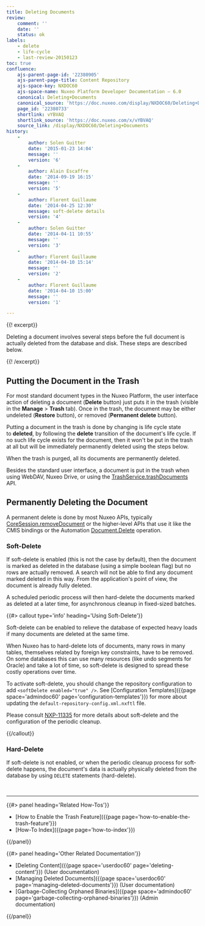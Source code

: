 ```yaml
---
title: Deleting Documents
review:
    comment: ''
    date: ''
    status: ok
labels:
    - delete
    - life-cycle
    - last-review-20150123
toc: true
confluence:
    ajs-parent-page-id: '22380905'
    ajs-parent-page-title: Content Repository
    ajs-space-key: NXDOC60
    ajs-space-name: Nuxeo Platform Developer Documentation — 6.0
    canonical: Deleting+Documents
    canonical_source: 'https://doc.nuxeo.com/display/NXDOC60/Deleting+Documents'
    page_id: '22380733'
    shortlink: vYBVAQ
    shortlink_source: 'https://doc.nuxeo.com/x/vYBVAQ'
    source_link: /display/NXDOC60/Deleting+Documents
history:
    - 
        author: Solen Guitter
        date: '2015-01-23 14:04'
        message: ''
        version: '6'
    - 
        author: Alain Escaffre
        date: '2014-09-19 16:15'
        message: ''
        version: '5'
    - 
        author: Florent Guillaume
        date: '2014-04-25 12:30'
        message: soft-delete details
        version: '4'
    - 
        author: Solen Guitter
        date: '2014-04-11 10:55'
        message: ''
        version: '3'
    - 
        author: Florent Guillaume
        date: '2014-04-10 15:14'
        message: ''
        version: '2'
    - 
        author: Florent Guillaume
        date: '2014-04-10 15:00'
        message: ''
        version: '1'

---
```

{{! excerpt}}

Deleting a document involves several steps before the full document is actually deleted from the database and disk. These steps are described below.

{{! /excerpt}}

## Putting the Document in the Trash

For most standard document types in the Nuxeo Platform, the user interface action of deleting a document (**Delete**&nbsp;button) just puts it in the trash (visible in the&nbsp;**Manage**&nbsp;>&nbsp;**Trash**&nbsp;tab). Once in the trash, the document may be either undeleted (**Restore**&nbsp;button), or removed (**Permanent delete**&nbsp;button).

Putting a document in the trash is done by changing is life cycle state to&nbsp;**deleted**, by following the&nbsp;**delete** transition of the document's life cycle. If no such life cycle exists for the document, then it won't be put in the trash at all but will be immediately permanently deleted using the steps below.

When the trash is purged, all its documents are permanently deleted.

Besides the standard user interface, a document is put in the trash when using WebDAV, Nuxeo Drive, or using the [TrashService.trashDocuments](http://community.nuxeo.com/api/nuxeo/release-5.8/javadoc/org/nuxeo/ecm/core/trash/TrashService.html#trashDocuments(java.util.List)) API.

## Permanently Deleting the Document

A permanent delete is done by most Nuxeo APIs, typically [CoreSession.removeDocument](http://community.nuxeo.com/api/nuxeo/release-5.8/javadoc/org/nuxeo/ecm/core/api/CoreSession.html#removeDocument%28org.nuxeo.ecm.core.api.DocumentRef%29)&nbsp;or the higher-level APIs that use it like the CMIS bindings or the Automation [Document.Delete](http://explorer.nuxeo.org/nuxeo/site/distribution/Nuxeo%20Platform-6.0/viewOperation/Document.Delete) operation.

### Soft-Delete

If soft-delete is enabled (this is not the case by default), then the document is marked as deleted in the database (using a simple boolean flag) but no rows are actually removed. A search will not be able to find any document marked deleted in this way. From the application's point of view, the document is already fully deleted.

A scheduled periodic process will then hard-delete the documents marked as deleted at a later time, for asynchronous cleanup in fixed-sized batches.

{{#> callout type='info' heading='Using Soft-Delete'}}

Soft-delete can be enabled to relieve the database of expected heavy loads if many documents are deleted at the same time.

When Nuxeo has to hard-delete lots of documents, many rows in many tables, themselves related by foreign key constraints, have to be removed. On some databases this can use many resources (like undo segments for Oracle) and take a lot of time, so soft-delete is designed to spread these costly operations over time.

To activate soft-delete, you should change the repository configuration to add `<softDelete enabled="true" />`. See [Configuration Templates]({{page space='admindoc60' page='configuration-templates'}}) for more about updating the `default-repository-config.xml.nxftl` file.

Please consult [NXP-11335](https://jira.nuxeo.com/browse/NXP-11335) for more details about soft-delete and the configuration of the periodic cleanup.

{{/callout}}

### Hard-Delete

If soft-delete is not enabled, or when the periodic cleanup process for soft-delete happens, the document's data is actually physically deleted from the database by using `DELETE` statements (hard-delete).

&nbsp;

* * *

<div class="row" data-equalizer data-equalize-on="medium"><div class="column medium-6">{{#> panel heading='Related How-Tos'}}

*   [How to Enable the Trash Feature]({{page page='how-to-enable-the-trash-feature'}})&nbsp;
*   [How-To Index]({{page page='how-to-index'}})

{{/panel}}</div><div class="column medium-6">{{#> panel heading='Other Related Documentation'}}

*   [Deleting Content]({{page space='userdoc60' page='deleting-content'}}) (User documentation)
*   [Managing Deleted Documents]({{page space='userdoc60' page='managing-deleted-documents'}}) (User documentation)
*   [Garbage-Collecting Orphaned Binaries]({{page space='admindoc60' page='garbage-collecting-orphaned-binaries'}}) (Admin documentation)

{{/panel}}</div></div>